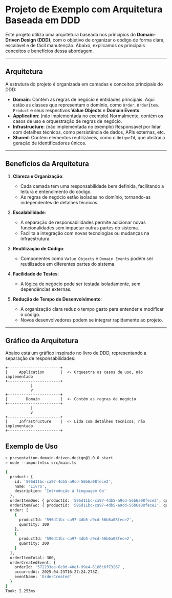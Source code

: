 # Projeto de Exemplo com Arquitetura Baseada em DDD

Este projeto utiliza uma arquitetura baseada nos princípios do **Domain-Driven Design (DDD)**, com o objetivo de organizar o código de forma clara, escalável e de fácil manutenção. Abaixo, explicamos os principais conceitos e benefícios dessa abordagem.

---

## **Arquitetura**

A estrutura do projeto é organizada em camadas e conceitos principais do DDD:

- **Domain**: Contém as regras de negócio e entidades principais. Aqui estão as classes que representam o domínio, como `Order`, `OrderItem`, `Product` e seus respectivos **Value Objects** e **Domain Events**.
- **Application**: (não implementada no exemplo) Normalmente, contém os casos de uso e orquestração de regras de negócio.
- **Infrastructure**: (não implementada no exemplo) Responsável por lidar com detalhes técnicos, como persistência de dados, APIs externas, etc.
- **Shared**: Contém elementos reutilizáveis, como o `UniqueId`, que abstrai a geração de identificadores únicos.

---

## **Benefícios da Arquitetura**

1. **Clareza e Organização**:
    - Cada camada tem uma responsabilidade bem definida, facilitando a leitura e entendimento do código.
    - As regras de negócio estão isoladas no domínio, tornando-as independentes de detalhes técnicos.

2. **Escalabilidade**:
    - A separação de responsabilidades permite adicionar novas funcionalidades sem impactar outras partes do sistema.
    - Facilita a integração com novas tecnologias ou mudanças na infraestrutura.

3. **Reutilização de Código**:
    - Componentes como `Value Objects` e `Domain Events` podem ser reutilizados em diferentes partes do sistema.

4. **Facilidade de Testes**:
    - A lógica de negócio pode ser testada isoladamente, sem dependências externas.

5. **Redução de Tempo de Desenvolvimento**:
    - A organização clara reduz o tempo gasto para entender e modificar o código.
    - Novos desenvolvedores podem se integrar rapidamente ao projeto.

---

## **Gráfico da Arquitetura**

Abaixo está um gráfico inspirado no livro de DDD, representando a separação de responsabilidades:

```plaintext
+-----------------------+
|     Application       |  <- Orquestra os casos de uso, não implementado
+-----------------------+
           |
           v
+-----------------------+
|        Domain         |  <- Contém as regras de negócio
+-----------------------+
           |
           v
+-----------------------+
|     Infrastructure    |  <- Lida com detalhes técnicos, não implementado
+-----------------------+
```

## **Exemplo de Uso**

```bash
> presentation-domain-driven-design@1.0.0 start
> node --import=tsx src/main.ts

{
  product: {
    id: '596d11bc-ca97-4db5-a9cd-56b6a08fece2',
    name: 'Livro',
    description: 'Introdução á linguagem Go'
  },
  orderItemOne: { productId: '596d11bc-ca97-4db5-a9cd-56b6a08fece2', quantity: 100 },
  orderItemTwo: { productId: '596d11bc-ca97-4db5-a9cd-56b6a08fece2', quantity: 200 },
  order: [
    {
      productId: '596d11bc-ca97-4db5-a9cd-56b6a08fece2',
      quantity: 100
    },
    {
      productId: '596d11bc-ca97-4db5-a9cd-56b6a08fece2',
      quantity: 200
    }
  ],
  orderItemTotal: 300,
  orderCreatedEvent: {
    orderId: '572233ee-6c0d-40ef-99e4-6186c6f73267',
    occurredAt: 2025-04-23T16:27:24.273Z,
    eventName: 'OrderCreated'
  }
}
Took: 2.253ms
```